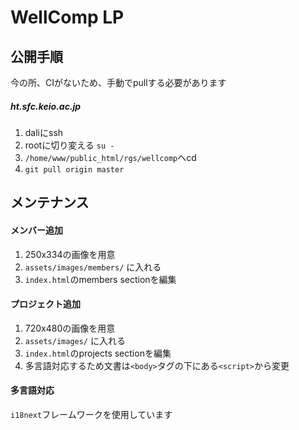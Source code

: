 # WellComp LP

## 公開手順
今の所、CIがないため、手動でpullする必要があります  
##### ht.sfc.keio.ac.jp
1. daliにssh
2. rootに切り変える `su -`
3. `/home/www/public_html/rgs/wellcomp`へcd
4. `git pull origin master`

## メンテナンス
#### メンバー追加
1. 250x334の画像を用意
2. `assets/images/members/` に入れる
3. `index.html`のmembers sectionを編集

#### プロジェクト追加
1. 720x480の画像を用意
2. `assets/images/` に入れる
3. `index.html`のprojects sectionを編集
4. 多言語対応するため文書は`<body>`タグの下にある`<script>`から変更

#### 多言語対応
`i18next`フレームワークを使用しています

